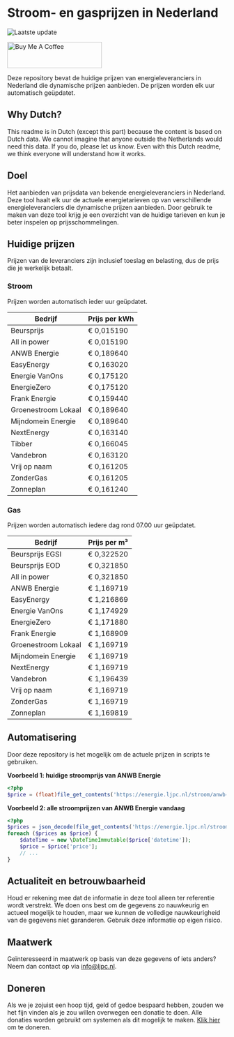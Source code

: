 # Stroom- en gasprijzen in Nederland

![Laatste update](https://img.shields.io/badge/laatste%20update-2025--09--12%2002%3A00%20CET-brightgreen)

<a href="https://www.buymeacoffee.com/Lars-" target="_blank"><img src="https://cdn.buymeacoffee.com/buttons/v2/default-orange.png" alt="Buy Me A Coffee" height="60" style="height: 60px !important;width: 217px !important;" ></a>

Deze repository bevat de huidige prijzen van energieleveranciers in Nederland die dynamische prijzen aanbieden. De prijzen worden elk uur automatisch geüpdatet.

## Why Dutch?

This readme is in Dutch (except this part) because the content is based on Dutch data. We cannot imagine that anyone outside the Netherlands would need this data. If you do, please let us know. Even with this Dutch readme, we think
everyone will understand how it works.

## Doel

Het aanbieden van prijsdata van bekende energieleveranciers in Nederland. Deze tool haalt elk uur de actuele energietarieven op van verschillende energieleveranciers die dynamische prijzen aanbieden. Door gebruik te maken van deze tool
krijg je een overzicht van de huidige tarieven en kun je beter inspelen op prijsschommelingen.

## Huidige prijzen

Prijzen van de leveranciers zijn inclusief toeslag en belasting, dus de prijs die je werkelijk betaalt.

### Stroom

Prijzen worden automatisch ieder uur geüpdatet.

 Bedrijf | Prijs per kWh 
---------|---------------
Beursprijs | € 0,015190
All in power | € 0,015190
ANWB Energie | € 0,189640
EasyEnergy | € 0,163020
Energie VanOns | € 0,175120
EnergieZero | € 0,175120
Frank Energie | € 0,159440
Groenestroom Lokaal | € 0,189640
Mijndomein Energie | € 0,189640
NextEnergy | € 0,163140
Tibber | € 0,166045
Vandebron | € 0,163120
Vrij op naam | € 0,161205
ZonderGas | € 0,161205
Zonneplan | € 0,161240


### Gas

Prijzen worden automatisch iedere dag rond 07.00 uur geüpdatet.

 Bedrijf | Prijs per m³ 
---------|--------------
Beursprijs EGSI | € 0,322520
Beursprijs EOD | € 0,321850
All in power | € 0,321850
ANWB Energie | € 1,169719
EasyEnergy | € 1,216869
Energie VanOns | € 1,174929
EnergieZero | € 1,171880
Frank Energie | € 1,168909
Groenestroom Lokaal | € 1,169719
Mijndomein Energie | € 1,169719
NextEnergy | € 1,169719
Vandebron | € 1,196439
Vrij op naam | € 1,169719
ZonderGas | € 1,169719
Zonneplan | € 1,169819


## Automatisering

Door deze repository is het mogelijk om de actuele prijzen in scripts te gebruiken.

**Voorbeeld 1: huidige stroomprijs van ANWB Energie**

```php
<?php
$price = (float)file_get_contents('https://energie.ljpc.nl/stroom/anwb-energie-nu.txt');

```

**Voorbeeld 2: alle stroomprijzen van ANWB Energie vandaag**

```php
<?php
$prices = json_decode(file_get_contents('https://energie.ljpc.nl/stroom/all-in-power-vandaag.json'),true);
foreach ($prices as $price) {
    $dateTime = new \DateTimeImmutable($price['datetime']);
    $price = $price['price'];
    // ...
}
```

## Actualiteit en betrouwbaarheid

Houd er rekening mee dat de informatie in deze tool alleen ter referentie wordt verstrekt. We doen ons best om de gegevens zo nauwkeurig en actueel mogelijk te houden, maar we kunnen de volledige nauwkeurigheid van de gegevens niet
garanderen. Gebruik deze informatie op eigen risico.

## Maatwerk

Geïnteresseerd in maatwerk op basis van deze gegevens of iets anders? Neem dan contact op
via [info@ljpc.nl](mailto:info@ljpc.nl?subject=Energie%20prijzen).

## Doneren

Als we je zojuist een hoop tijd, geld of gedoe bespaard hebben, zouden we het fijn vinden als je zou willen overwegen een
donatie te doen. Alle donaties worden gebruikt om systemen als dit mogelijk te
maken. [Klik hier](https://www.buymeacoffee.com/Lars-) om te doneren.

